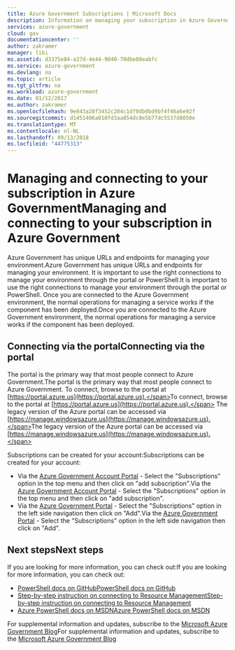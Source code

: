 ```yaml
---
title: Azure Government Subscriptions | Microsoft Docs
description: Information on managing your subscription in Azure Government
services: azure-government
cloud: gov
documentationcenter: ''
author: zakramer
manager: liki
ms.assetid: d3375e84-a37d-4e44-9040-70dbe08eabfc
ms.service: azure-government
ms.devlang: na
ms.topic: article
ms.tgt_pltfrm: na
ms.workload: azure-government
ms.date: 01/12/2017
ms.author: zakramer
ms.openlocfilehash: 9e843a28f3452c204c1df0db0bd9bf4f46a6e92f
ms.sourcegitcommit: d1451406a010fd3aa854dc8e5b77dc5537d8050e
ms.translationtype: MT
ms.contentlocale: nl-NL
ms.lasthandoff: 09/13/2018
ms.locfileid: "44775313"
---
```

# <a name="managing-and-connecting-to-your-subscription-in-azure-government"></a><span data-ttu-id="51ece-103">Managing and connecting to your subscription in Azure Government</span><span class="sxs-lookup"><span data-stu-id="51ece-103">Managing and connecting to your subscription in Azure Government</span></span>
<span data-ttu-id="51ece-104">Azure Government has unique URLs and endpoints for managing your environment.</span><span class="sxs-lookup"><span data-stu-id="51ece-104">Azure Government has unique URLs and endpoints for managing your environment.</span></span> <span data-ttu-id="51ece-105">It is important to use the right connections to manage your environment through the portal or PowerShell.</span><span class="sxs-lookup"><span data-stu-id="51ece-105">It is important to use the right connections to manage your environment through the portal or PowerShell.</span></span> <span data-ttu-id="51ece-106">Once you are connected to the Azure Government environment, the normal operations for managing a service works if the component has been deployed.</span><span class="sxs-lookup"><span data-stu-id="51ece-106">Once you are connected to the Azure Government environment, the normal operations for managing a service works if the component has been deployed.</span></span>

## <a name="connecting-via-the-portal"></a><span data-ttu-id="51ece-107">Connecting via the portal</span><span class="sxs-lookup"><span data-stu-id="51ece-107">Connecting via the portal</span></span>
<span data-ttu-id="51ece-108">The portal is the primary way that most people connect to Azure Government.</span><span class="sxs-lookup"><span data-stu-id="51ece-108">The portal is the primary way that most people connect to Azure Government.</span></span>  <span data-ttu-id="51ece-109">To connect, browse to the portal at [https://portal.azure.us](https://portal.azure.us).</span><span class="sxs-lookup"><span data-stu-id="51ece-109">To connect, browse to the portal at [https://portal.azure.us](https://portal.azure.us).</span></span>  <span data-ttu-id="51ece-110">The legacy version of the Azure portal can be accessed via [https://manage.windowsazure.us](https://manage.windowsazure.us).</span><span class="sxs-lookup"><span data-stu-id="51ece-110">The legacy version of the Azure portal can be accessed via [https://manage.windowsazure.us](https://manage.windowsazure.us).</span></span>

<span data-ttu-id="51ece-111">Subscriptions can be created for your account:</span><span class="sxs-lookup"><span data-stu-id="51ece-111">Subscriptions can be created for your account:</span></span>
* <span data-ttu-id="51ece-112">Via the [Azure Government Account Portal](https://account.windowsazure.us) - Select the "Subscriptions" option in the top menu and then click on "add subscription".</span><span class="sxs-lookup"><span data-stu-id="51ece-112">Via the [Azure Government Account Portal](https://account.windowsazure.us) - Select the "Subscriptions" option in the top menu and then click on "add subscription".</span></span>
* <span data-ttu-id="51ece-113">Via the [Azure Government Portal](https://portal.azure.us) - Select the "Subscriptions" option in the left side navigation then click on "Add".</span><span class="sxs-lookup"><span data-stu-id="51ece-113">Via the [Azure Government Portal](https://portal.azure.us) - Select the "Subscriptions" option in the left side navigation then click on "Add".</span></span>

## <a name="next-steps"></a><span data-ttu-id="51ece-114">Next steps</span><span class="sxs-lookup"><span data-stu-id="51ece-114">Next steps</span></span>
<span data-ttu-id="51ece-115">If you are looking for more information, you can check out:</span><span class="sxs-lookup"><span data-stu-id="51ece-115">If you are looking for more information, you can check out:</span></span>

* [<span data-ttu-id="51ece-116">PowerShell docs on GitHub</span><span class="sxs-lookup"><span data-stu-id="51ece-116">PowerShell docs on GitHub</span></span>](https://github.com/Azure/azure-powershell)
* [<span data-ttu-id="51ece-117">Step-by-step instruction on connecting to Resource Management</span><span class="sxs-lookup"><span data-stu-id="51ece-117">Step-by-step instruction on connecting to Resource Management</span></span>](https://blogs.msdn.microsoft.com/azuregov/2015/10/08/configuring-arm-on-azure-gc/)
* [<span data-ttu-id="51ece-118">Azure PowerShell docs on MSDN</span><span class="sxs-lookup"><span data-stu-id="51ece-118">Azure PowerShell docs on MSDN</span></span>](https://msdn.microsoft.com/library/mt619274.aspx)

<span data-ttu-id="51ece-119">For supplemental information and updates, subscribe to the [Microsoft Azure Government Blog](https://blogs.msdn.microsoft.com/azuregov/)</span><span class="sxs-lookup"><span data-stu-id="51ece-119">For supplemental information and updates, subscribe to the [Microsoft Azure Government Blog](https://blogs.msdn.microsoft.com/azuregov/)</span></span>

